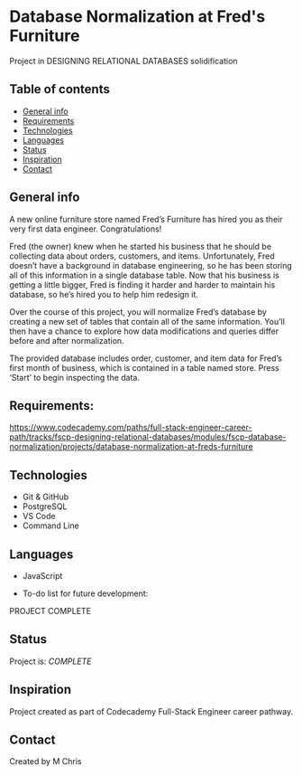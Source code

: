 # Database Normalization at Fred's Furniture

Project in DESIGNING RELATIONAL DATABASES solidification

## Table of contents

* [General info](#general-info)
* [Requirements](#requirements)
* [Technologies](#technologies)
* [Languages](#languages)
* [Status](#status)
* [Inspiration](#inspiration)
* [Contact](#contact)

## General info

 A new online furniture store named Fred’s Furniture has hired you as their very first data engineer. Congratulations!

Fred (the owner) knew when he started his business that he should be collecting data about orders, customers, and items. Unfortunately, Fred doesn’t have a background in database engineering, so he has been storing all of this information in a single database table. Now that his business is getting a little bigger, Fred is finding it harder and harder to maintain his database, so he’s hired you to help him redesign it.

Over the course of this project, you will normalize Fred’s database by creating a new set of tables that contain all of the same information. You’ll then have a chance to explore how data modifications and queries differ before and after normalization.

The provided database includes order, customer, and item data for Fred’s first month of business, which is contained in a table named store. Press ‘Start’ to begin inspecting the data.

 ## Requirements: 
 https://www.codecademy.com/paths/full-stack-engineer-career-path/tracks/fscp-designing-relational-databases/modules/fscp-database-normalization/projects/database-normalization-at-freds-furniture


## Technologies

* Git & GitHub
* PostgreSQL
* VS Code
* Command Line

## Languages

* JavaScript

* To-do list for future development:

PROJECT COMPLETE

## Status

Project is: _COMPLETE_

## Inspiration

Project created as part of Codecademy Full-Stack Engineer career pathway.


## Contact 
Created by M Chris
